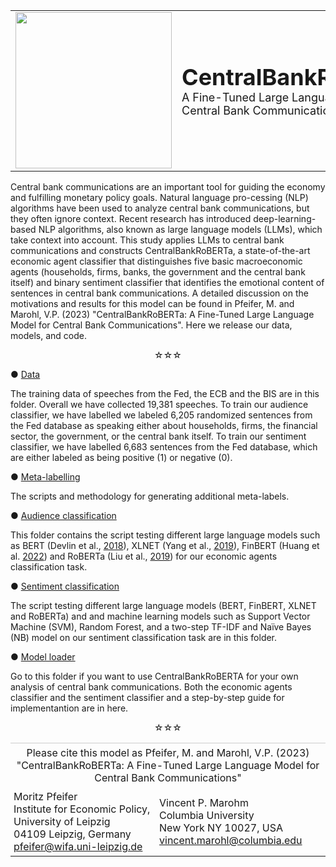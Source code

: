 <table>
  <tr>
    <td><img src="https://i.postimg.cc/63NfP4jK/Central-Bank-Ro-BERTa-logos-black.png" width="250" height="250"> </td> 
    <td>
      <h1 style="font-size: 36px; font-weight: bold; margin: 0;">CentralBankRoBERTa</h1>
      <p style="font-size: 18px; margin: 0;">A Fine-Tuned Large Language Model for Central Bank Communications</p>
    </td>
  </tr>  
</table>

Central bank communications are an important tool for guiding the economy and fulfilling monetary policy goals. Natural language pro-cessing (NLP) algorithms have been used to analyze central bank communications, but they often ignore context. Recent research has introduced deep-learning-based NLP algorithms, also known as large language models (LLMs), which take context into account. This study applies LLMs to central bank communications and constructs CentralBankRoBERTa, a state-of-the-art economic agent classifier that distinguishes five basic macroeconomic agents (households, firms, banks, the government and the central bank itself) and binary sentiment classifier that identifies the emotional content of sentences in central bank communications. A detailed discussion on the motivations and results for this model can be found in Pfeifer, M. and Marohl, V.P. (2023) "CentralBankRoBERTa: A Fine-Tuned Large Language Model for Central Bank Communications". Here we release our data, models, and code. 

<p align="center">☆☆☆</p>


● [Data](https://github.com/Moritz-Pfeifer/CentralBankRoBERTa/tree/main/Data) 

The training data of speeches from the Fed, the ECB and the BIS are in this folder. Overall we have collected 19,381 speeches. To train our audience classifier, we have labelled we labeled 6,205 randomized sentences from the Fed database as speaking either about households, firms, the financial sector, the government, or the central bank itself. To train our sentiment classifier, we have labelled 6,683 sentences from the Fed database, which are either labeled as being positive (1) or negative (0). 

● [Meta-labelling](https://github.com/Moritz-Pfeifer/CentralBankRoBERTa/tree/main/Meta_labelling)

The scripts and methodology for generating additional meta-labels. 

● [Audience classification](https://github.com/Moritz-Pfeifer/CentralBankRoBERTa/tree/main/Audience_classification)

This folder contains the script testing different large language models such as BERT (Devlin et al., [2018](https://doi.org/10.48550/arXiv.1810.04805)), XLNET (Yang et al., [2019](https://doi.org/10.48550/ARXIV.1906.08237)), FinBERT (Huang et al. [2022](https://doi.org/10.1111/1911-3846.12832)) and RoBERTa (Liu et al., [2019](
https://doi.org/10.48550/arXiv.1907.11692)) for our economic agents classification task. 

● [Sentiment classification](https://github.com/Moritz-Pfeifer/CentralBankRoBERTa/tree/main/Sentiment_classification)

The script testing different large language models (BERT, FinBERT, XLNET and RoBERTa) and and machine learning models such as Support Vector Machine (SVM), Random Forest, and a two-step TF-IDF and Naïve Bayes (NB) model on our sentiment classification task are in this folder. 

● [Model loader](https://github.com/Moritz-Pfeifer/CentralBankRoBERTa/tree/main/Model_loader)


Go to this folder if you want to use CentralBankRoBERTA for your own analysis of central bank communications. Both the economic agents classifier and the sentiment classifier and a step-by-step guide for implementantion are in here.

<p align="center">☆☆☆</p>


<table>
  <tr>
    <td colspan="2" style="border-top: 1px solid #ccc; padding: 5px; text-align: center;">
      Please cite this model as Pfeifer, M. and Marohl, V.P. (2023) "CentralBankRoBERTa: A Fine-Tuned Large Language Model for Central Bank Communications"
    </td>
  </tr>
  <tr>
    <td style="padding: 5px;">
      Moritz Pfeifer<br>
      Institute for Economic Policy, University of Leipzig<br>
      04109 Leipzig, Germany<br>
      <a href="mailto:pfeifer@wifa.uni-leipzig.de">pfeifer@wifa.uni-leipzig.de</a>
    </td>
    <td style="padding: 5px;">
      Vincent P. Marohm<br>
      Columbia University<br>
      New York NY 10027, USA<br>
      <a href="mailto:vincent.marohl@columbia.edu">vincent.marohl@columbia.edu</a>
    </td>
  </tr>
</table>







